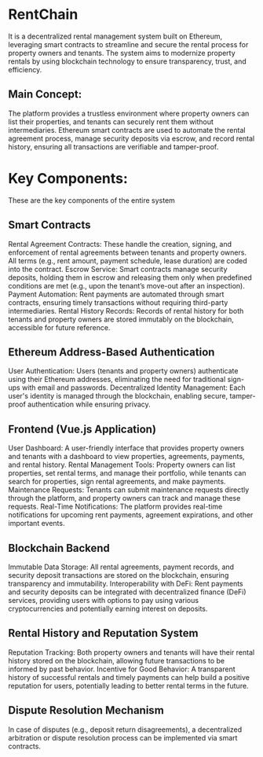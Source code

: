 # RentChain
It is a decentralized rental management system built on Ethereum, leveraging smart contracts to streamline and secure the rental process for property owners and tenants. The system aims to modernize property rentals by using blockchain technology to ensure transparency, trust, and efficiency.

## Main Concept:
The platform provides a trustless environment where property owners can list their properties, and tenants can securely rent them without intermediaries. Ethereum smart contracts are used to automate the rental agreement process, manage security deposits via escrow, and record rental history, ensuring all transactions are verifiable and tamper-proof.

# Key Components:
These are the key components of the entire system

## Smart Contracts
Rental Agreement Contracts: These handle the creation, signing, and enforcement of rental agreements between tenants and property owners. All terms (e.g., rent amount, payment schedule, lease duration) are coded into the contract.
Escrow Service: Smart contracts manage security deposits, holding them in escrow and releasing them only when predefined conditions are met (e.g., upon the tenant’s move-out after an inspection).
Payment Automation: Rent payments are automated through smart contracts, ensuring timely transactions without requiring third-party intermediaries.
Rental History Records: Records of rental history for both tenants and property owners are stored immutably on the blockchain, accessible for future reference.
## Ethereum Address-Based Authentication
User Authentication: Users (tenants and property owners) authenticate using their Ethereum addresses, eliminating the need for traditional sign-ups with email and passwords.
Decentralized Identity Management: Each user's identity is managed through the blockchain, enabling secure, tamper-proof authentication while ensuring privacy.
## Frontend (Vue.js Application)
User Dashboard: A user-friendly interface that provides property owners and tenants with a dashboard to view properties, agreements, payments, and rental history.
Rental Management Tools: Property owners can list properties, set rental terms, and manage their portfolio, while tenants can search for properties, sign rental agreements, and make payments.
Maintenance Requests: Tenants can submit maintenance requests directly through the platform, and property owners can track and manage these requests.
Real-Time Notifications: The platform provides real-time notifications for upcoming rent payments, agreement expirations, and other important events.
## Blockchain Backend
Immutable Data Storage: All rental agreements, payment records, and security deposit transactions are stored on the blockchain, ensuring transparency and immutability.
Interoperability with DeFi: Rent payments and security deposits can be integrated with decentralized finance (DeFi) services, providing users with options to pay using various cryptocurrencies and potentially earning interest on deposits.
## Rental History and Reputation System
Reputation Tracking: Both property owners and tenants will have their rental history stored on the blockchain, allowing future transactions to be informed by past behavior.
Incentive for Good Behavior: A transparent history of successful rentals and timely payments can help build a positive reputation for users, potentially leading to better rental terms in the future.
## Dispute Resolution Mechanism
In case of disputes (e.g., deposit return disagreements), a decentralized arbitration or dispute resolution process can be implemented via smart contracts.
